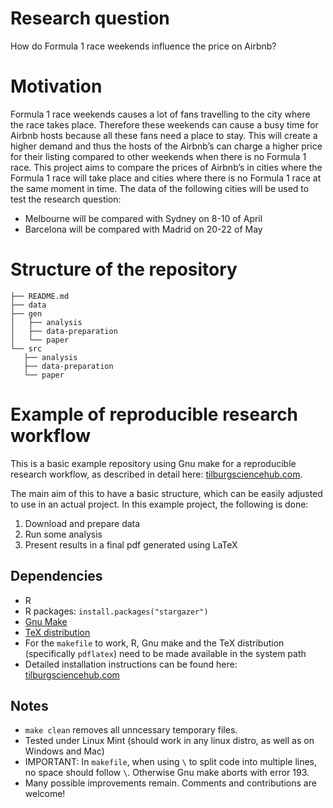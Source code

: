 # Research question

How do Formula 1 race weekends influence the price on Airbnb?

# Motivation 
Formula 1 race weekends causes a lot of fans travelling to the city where the race takes place. Therefore these weekends can cause a busy time for Airbnb hosts because all these fans need a place to stay. This will create a higher demand and thus the hosts of the Airbnb’s can charge a higher price for their listing compared to other weekends when there is no Formula 1 race. This project aims to compare the prices of Airbnb’s in cities where the Formula 1 race will take place and cities where there is no Formula 1 race at the same moment in time. 
The data of the following cities will be used to test the research question:
-	Melbourne will be compared with Sydney on 8-10 of April
-	Barcelona will be compared with Madrid on 20-22 of May


# Structure of the repository
```
├── README.md
├── data
├── gen
│   ├── analysis
│   ├── data-preparation
│   └── paper
└── src
   ├── analysis
   ├── data-preparation
   └── paper
```



# Example of reproducible research workflow 

This is a basic example repository using Gnu make for a reproducible research workflow, as described in detail here: [tilburgsciencehub.com](http://tilburgsciencehub.com/). 

The main aim of this to have a basic structure, which can be easily adjusted to use in an actual project.  In this example project, the following is done: 
1. Download and prepare data
2. Run some analysis
3. Present results in a final pdf generated using LaTeX

## Dependencies
- R 
- R packages: `install.packages("stargazer")`
- [Gnu Make](https://tilburgsciencehub.com/get/make) 
- [TeX distribution](https://tilburgsciencehub.com/get/latex/?utm_campaign=referral-short)
- For the `makefile` to work, R, Gnu make and the TeX distribution (specifically `pdflatex`) need to be made available in the system path 
- Detailed installation instructions can be found here: [tilburgsciencehub.com](http://tilburgsciencehub.com/)


## Notes
- `make clean` removes all unncessary temporary files. 
- Tested under Linux Mint (should work in any linux distro, as well as on Windows and Mac) 
- IMPORTANT: In `makefile`, when using `\` to split code into multiple lines, no space should follow `\`. Otherwise Gnu make aborts with error 193. 
- Many possible improvements remain. Comments and contributions are welcome!
